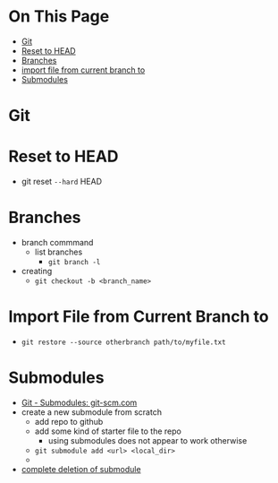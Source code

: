 # On This Page

- [Git](#git)
- [Reset to HEAD](#reset-to-head)
- [Branches](#branches)
- [import file from current branch to](#import-file-from-current-branch-to)
- [Submodules](#submodules)

# Git

# Reset to HEAD
*  git reset `--hard` HEAD  

# Branches
* branch commmand
    * list branches
        * `git branch -l`
* creating
    * `git checkout -b <branch_name>` 

# Import File from Current Branch to 
* `git restore --source otherbranch path/to/myfile.txt`

# Submodules
* [Git - Submodules: git-scm.com](https://git-scm.com/book/en/v2/Git-Tools-Submodules)
* create a new submodule from scratch
    * add repo to github 
    * add some kind of starter file to the repo
        * using submodules does not appear to work otherwise 
    * `git submodule add <url> <local_dir>`
    * 
* [complete deletion of submodule](https://stackoverflow.com/a/1260982/1641112)
